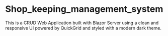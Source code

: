 # Shop_keeping_management_system
This is a CRUD Web Application built with Blazor Server using a clean and responsive UI powered by QuickGrid and styled with a modern dark theme.
